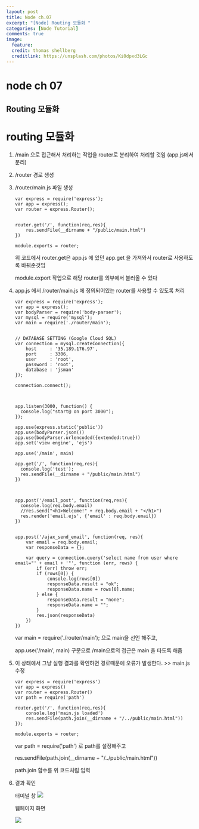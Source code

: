 ```yaml
---
layout: post
title: Node ch.07
excerpt: "[Node] Routing 모듈화 "
categories: [Node Tutorial]
comments: true
image:
  feature:
  credit: thomas shellberg
  creditlink: https://unsplash.com/photos/Ki0dpxd3LGc
---
```


# node ch 07

## Routing 모듈화

# routing 모듈화

1. /main 으로 접근해서 처리하는 작업을 router로 분리하여 처리할 것임 (app.js에서 분리)


2. /router 경로 생성


3. /router/main.js 파일 생성

    ```
    var express = require('express');
    var app = express();
    var router = express.Router();


    router.get('/', function(req,res){
        res.sendFile(__dirname + "/public/main.html")
    })

    module.exports = router;
    ```

    위 코드에서 router.get은 app.js 에 있던 app.get 을 가져와서 router로 사용하도록 바꿔준것임

    module.export 작업으로 해당 router를 외부에서 불러올 수 있다



4. app.js 에서 /router/main.js 에 정의되어있는 router를 사용할 수 있도록 처리

    ```
    var express = require('express');
    var app = express();
    var bodyParser = require('body-parser');
    var mysql = require('mysql');
    var main = require('./router/main');


    // DATABASE SETTING (Google Cloud SQL)
    var connection = mysql.createConnection({
        host     : '35.189.176.97',
        port     : 3306,
        user     : 'root',
        password : 'root',
        database : 'jsman'
    });

    connection.connect();



    app.listen(3000, function() {
      console.log("start@ on port 3000");
    });

    app.use(express.static('public'))
    app.use(bodyParser.json())
    app.use(bodyParser.urlencoded({extended:true}))
    app.set('view engine', 'ejs')

    app.use('/main', main)

    app.get('/', function(req,res){
      console.log('test');
      res.sendFile(__dirname + "/public/main.html")
    })



    app.post('/email_post', function(req,res){
      console.log(req.body.email)
      //res.send("<h1>Welcome!" + req.body.email + "</h1>")
      res.render('email.ejs', {'email' : req.body.email})
    })


    app.post('/ajax_send_email', function(req, res){
        var email = req.body.email;
        var responseData = {};

        var query = connection.query('select name from user where email="' + email + '"', function (err, rows) {
            if (err) throw err;
            if (rows[0]) {
                console.log(rows[0])
                responseData.result = "ok";
                responseData.name = rows[0].name;
            } else {
                responseData.result = "none";
                responseData.name = "";
            }
            res.json(responseData)
        })
    })

    ```


    var main = require('./router/main'); 으로 main을 선언 해주고,

    app.use('/main', main)  구문으로 /main으로의 접근은 main 을 타도록 해줌


5. 이 상태에서 그냥 실행 결과를 확인하면 경로때문에 오류가 발생한다. >> main.js 수정

    ```
    var express = require('express')
    var app = express()
    var router = express.Router()
    var path = require('path')

    router.get('/', function(req,res){
        console.log('main.js loaded')
        res.sendFile(path.join(__dirname + "/../public/main.html"))
    });

    module.exports = router;

    ```

    var path = require('path') 로 path를 설정해주고

    res.sendFile(path.join(__dirname + "/../public/main.html"))

    path.join 함수를 위 코드처럼 입력


6. 결과 확인

    터미널 창
    <img src="http://postfiles4.naver.net/MjAxNzA4MjBfMjkg/MDAxNTAzMjE0NTY3Nzc1.V7qTgWnL_POmulXN82XDd7gWAm4B-WVnPnJPmJB16Lgg.lVZsjtIbuLPMeTZXt-ce278jzEGieMNGhMseCekTHK4g.PNG.thddk7979/%EC%8A%A4%ED%81%AC%EB%A6%B0%EC%83%B7_2017-08-18_%EC%98%A4%ED%9B%84_6.30.32.png?type=w3">


    웹페이지 화면

    <img src="http://postfiles4.naver.net/MjAxNzA4MjBfMjU3/MDAxNTAzMjE0NTY3NTQ1.glURJfpiqDXv6u5HTGDyS_qX3WmTxI_cxdrt-d2ao5Ag.5UZQrCoqQGHnhUI9qgqp7Jsk3F3GPjZMtYEmS1J6Q0Eg.PNG.thddk7979/%EC%8A%A4%ED%81%AC%EB%A6%B0%EC%83%B7_2017-08-18_%EC%98%A4%ED%9B%84_6.30.25.png?type=w3">


